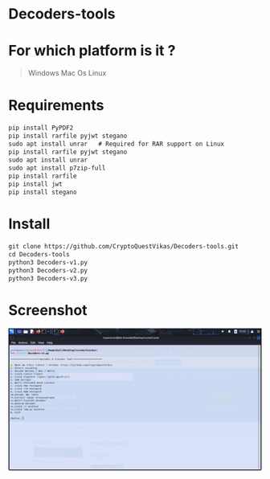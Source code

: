 # Decoders-tools

# For which platform is it ?
> Windows
> Mac Os
> Linux

# Requirements

```
pip install PyPDF2
pip install rarfile pyjwt stegano
sudo apt install unrar   # Required for RAR support on Linux
pip install rarfile pyjwt stegano
sudo apt install unrar
sudo apt install p7zip-full
pip install rarfile
pip install jwt
pip install stegano
```
# Install 
```
git clone https://github.com/CryptoQuestVikas/Decoders-tools.git
cd Decoders-tools
python3 Decoders-v1.py
python3 Decoders-v2.py
python3 Decoders-v3.py
```

# Screenshot
![](img/1.png)
